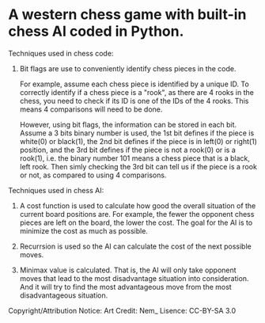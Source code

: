 # A western chess game with built-in chess AI coded in Python.

Techniques used in chess code:

1.	Bit flags are use to conveniently identify chess pieces in the code.

	For example, assume each chess piece is identified by a unique ID. To correctly identify if a chess piece is a "rook", as there are 4 rooks in the chess, you need to check if its ID is one of the IDs of the 4 rooks. This means 4 comparisons will need to be done.

	However, using bit flags, the information can be stored in each bit. Assume a 3 bits binary number is used, the 1st bit defines if the piece is white(0) or black(1), the 2nd bit defines if the piece is in left(0) or right(1) position, and the 3rd bit defines if the piece is not a rook(0) or is a rook(1), i.e. the binary number 101 means a chess piece that is a black, left rook. Then simly checking the 3rd bit can tell us if the piece is a rook or not, as compared to using 4 comparisons.

Techniques used in chess AI:

1.	A cost function is used to calculate how good the overall situation of the current board positions are. For example, the fewer
	the opponent chess pieces are left on the board, the lower the cost. The goal for the AI is to minimize the cost as much as possible.

2.	Recurrsion is used so the AI can calculate the cost of the next possible moves.

3.	Minimax value is calculated. That is, the AI will only take opponent moves that lead to the most disadvantage situation into 
	consideration. And it will try to find the most advantageous move from the most disadvantageous situation.

Copyright/Attribution Notice: 
	Art Credit: Nem_ 
	Lisence: CC-BY-SA 3.0